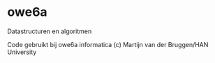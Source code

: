 # owe6a
Datastructuren en algoritmen

Code gebruikt bij owe6a informatica
(c) Martijn van der Bruggen/HAN University
